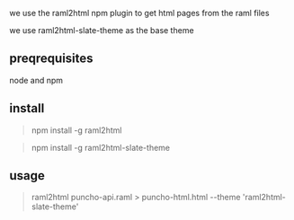 we use the raml2html npm plugin to get html pages from the raml files

we use raml2html-slate-theme as the base theme

## preqrequisites

node and npm

## install

> npm install -g raml2html

> npm install -g raml2html-slate-theme

## usage

> raml2html puncho-api.raml > puncho-html.html --theme 'raml2html-slate-theme'